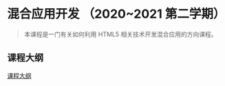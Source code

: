# 混合应用开发 （2020~2021 第二学期）

> 本课程是一门有关如何利用 HTML5 相关技术开发混合应用的方向课程。


## 课程大纲

[课程大纲](./materials/outline.docx)










